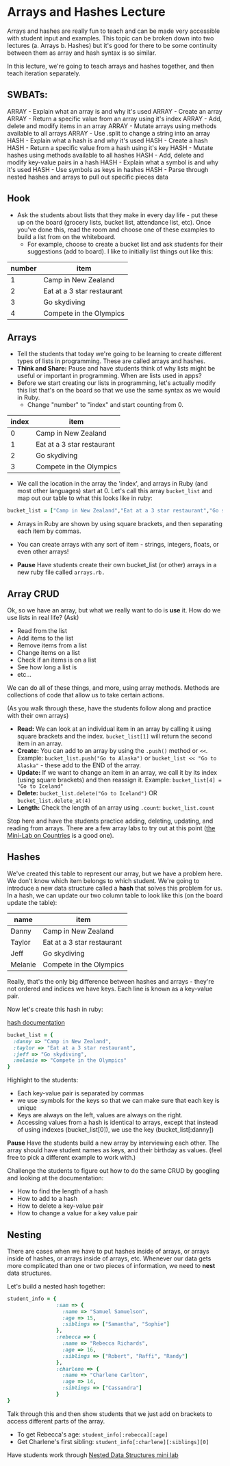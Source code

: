 # Arrays and Hashes Lecture

Arrays and hashes are really fun to teach and can be made very accessible with student input and examples. This topic can be broken down into two lectures (a. Arrays b. Hashes) but it's good for there to be some continuity between them as array and hash syntax is so similar.

In this lecture, we're going to teach arrays and hashes together, and then teach iteration separately.

## SWBATs:

ARRAY - Explain what an array is and why it's used
ARRAY - Create an array
ARRAY - Return a specific value from an array using it's index
ARRAY - Add, delete and modify items in an array
ARRAY - Mutate arrays using methods available to all arrays
ARRAY - Use .split to change a string into an array
HASH - Explain what a hash is and why it's used
HASH - Create a hash
HASH - Return a specific value from a hash using it's key
HASH - Mutate hashes using methods available to all hashes
HASH - Add, delete and modify key-value pairs in a hash
HASH - Explain what a symbol is and why it's used
HASH - Use symbols as keys in hashes
HASH - Parse through nested hashes and arrays to pull out specific pieces data

## Hook

+ Ask the students about lists that they make in every day life - put these up on the board (grocery lists, bucket list, attendance list, etc). Once you've done this, read the room and choose one of these examples to build a list from on the whiteboard.
  + For example, choose to create a bucket list and ask students for their suggestions (add to board). I like to initially list things out like this:

| number  |   item                 |
|---      |---                     |
| 1  | Camp in New Zealand         |
| 2  | Eat at a 3 star restaurant  |
| 3  | Go skydiving                |
| 4  |  Compete in the Olympics    |


## Arrays

  + Tell the students that today we're going to be learning to create different types of lists in programming. These are called arrays and hashes.
  + **Think and Share:** Pause and have students think of why lists might be useful or important in programming. When are lists used in apps?
  + Before we start creating our lists in programming, let's actually modify this list that's on the board so that we use the same syntax as we would in Ruby.
    + Change "number" to "index" and start counting from 0.

| index  |   item                 |
|---      |---                     |
| 0  | Camp in New Zealand         |
| 1  | Eat at a 3 star restaurant  |
| 2  | Go skydiving                |
| 3  |  Compete in the Olympics    |

+ We call the location in the array the 'index', and arrays in Ruby (and most other languages) start at 0. Let's call this array `bucket_list` and map out our table to what this looks like in ruby:

```ruby
bucket_list = ["Camp in New Zealand","Eat at a 3 star restaurant","Go skydiving","Compete in the Olympics"]
```

+ Arrays in Ruby are shown by using square brackets, and then separating each item by commas.
+ You can create arrays with any sort of item - strings, integers, floats, or even other arrays!

+ **Pause** Have students create their own bucket_list (or other) arrays in a new ruby file called `arrays.rb.`

## Array CRUD

Ok, so we have an array, but what we really want to do is **use** it. How do we use lists in real life? (Ask)

+ Read from the list
+ Add items to the list
+ Remove items from a list
+ Change items on a list
+ Check if an items is on a list
+ See how long a list is
+ etc...

We can do all of these things, and more, using array methods. Methods are collections of code that allow us to take certain actions.

(As you walk through these, have the students follow along and practice with their own arrays)

+ **Read:** We can look at an individual item in an array by calling it using square brackets and the index. `bucket_list[1]` will return the second item in an array.
+ **Create:** You can add to an array by using the `.push()` method or `<<`. Example: `bucket_list.push("Go to Alaska")` or
`bucket_list << "Go to Alaska"` - these add to the END of the array.
+ **Update:** If we want to change an item in an array, we call it by its index (using square brackets) and then reassign it. Example: `bucket_list[4] = "Go to Iceland"`
+ **Delete:** `bucket_list.delete("Go to Iceland")` OR `bucket_list.delete_at(4)`
+ **Length:** Check the length of an array using `.count`: `bucket_list.count`

Stop here and have the students practice adding, deleting, updating, and reading from arrays. There are a few array labs to try out at this point ([the Mini-Lab on Countries](https://github.com/upperlinecode/upperline-hs-manipulating-arrays-mini-lab) is a good one).

## Hashes

We've created this table to represent our array, but we have a problem here. We don't know which item belongs to which student. We're going to introduce a new data structure called a **hash** that solves this problem for us. In a hash, we can update our two column table to look like this (on the board update the table):

| name  |   item                 |
|---      |---                     |
| Danny  | Camp in New Zealand         |
| Taylor  | Eat at a 3 star restaurant  |
| Jeff  | Go skydiving                |
| Melanie  |  Compete in the Olympics    |

Really, that's the only big difference between hashes and arrays - they're not ordered and indices we have keys. Each line is known as a key-value pair.

Now let's create this hash in ruby:

[hash documentation](https://ruby-doc.org/core-2.4.0/Hash.html)

```ruby
bucket_list = {
  :danny => "Camp in New Zealand",
  :taylor => "Eat at a 3 star restaurant",
  :jeff => "Go skydiving",
  :melanie => "Compete in the Olympics"
}
```
Highlight to the students:

+ Each key-value pair is separated by commas
+ we use :symbols for the keys so that we can make sure that each key is unique
+ Keys are always on the left, values are always on the right.
+ Accessing values from a hash is identical to arrays, except that instead of using indexes (bucket_list[0]), we use the key (bucket_list[:danny])

**Pause** Have the students build a new array by interviewing each other. The array should have student names as keys, and their birthday as values. (feel free to pick a different example to work with.)

Challenge the students to figure out how to do the same CRUD by googling and looking at the documentation:
+ How to find the length of a hash
+ How to add to a hash
+ How to delete a key-value pair
+ How to change a value for a key value pair

## Nesting

There are cases when we have to put hashes inside of arrays, or arrays inside of hashes, or arrays inside of arrays, etc. Whenever our data gets more complicated than one or two pieces of information, we need to **nest** data structures.

Let's build a nested hash together:

```ruby
student_info = {
                :sam => {
                  :name => "Samuel Samuelson",
                  :age => 15,
                  :siblings => ["Samantha", "Sophie"]
                },
                :rebecca => {
                  :name => "Rebecca Richards",
                  :age => 16,
                  :siblings => ["Robert", "Raffi", "Randy"]
                },
                :charlene => {
                  :name => "Charlene Carlton",
                  :age => 14,
                  :siblings => ["Cassandra"]
                }
}
```
Talk through this and then show students that we just add on brackets to access different parts of the array.
+ To get Rebecca's age: `student_info[:rebecca][:age]`
+ Get Charlene's first sibling: `student_info[:charlene][:siblings][0]`

Have students work through [Nested Data Structures mini lab](https://github.com/upperlinecode/nested-data-structures-mini-lab/)
